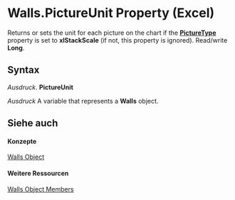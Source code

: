 
# Walls.PictureUnit Property (Excel)

Returns or sets the unit for each picture on the chart if the  **[PictureType](832115e2-1711-9952-d845-d56aa16808cd.md)** property is set to **xlStackScale** (if not, this property is ignored). Read/write **Long**.


## Syntax

 _Ausdruck_. **PictureUnit**

 _Ausdruck_ A variable that represents a **Walls** object.


## Siehe auch


#### Konzepte


[Walls Object](9c6f0c5b-dbb8-7d71-44b7-29987e750cd3.md)
#### Weitere Ressourcen


[Walls Object Members](http://msdn.microsoft.com/library/1361366d-6831-3d5c-8b6e-474b1c9d3119%28Office.15%29.aspx)